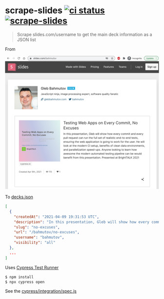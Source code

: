 # scrape-slides [![ci status][ci image]][ci url] [![scrape-slides](https://img.shields.io/endpoint?url=https://dashboard.cypress.io/badge/simple/hacxpt/main&style=flat&logo=cypress)](https://dashboard.cypress.io/projects/hacxpt/runs)
> Scrape slides.com/username to get the main deck information as a JSON list

From

![Slides account in the browser](./images/slides.png)

To [decks.json](./decks.json)

```json
[
  {
    "createdAt": "2021-04-09 19:31:53 UTC",
    "description": "In this presentation, Gleb will show how every commit and every pull request can run the full set of realistic end-to-end tests, ensuring the web application is going to work for the user. He will look at the modern CI setup, benefits of clean data environments, and parallelization speed-ups. Anyone looking to learn how awesome the modern automated testing pipeline can be would benefit from this presentation. Presented at BrightTALK 2021",
    "slug": "no-excuses",
    "url": "/bahmutov/no-excuses",
    "username": "bahmutov",
    "visibility": "all"
  },
  ...
]
```

Uses [Cypress Test Runner](https://github.com/cypress-io/cypress)

```
$ npm install
$ npx cypress open
```

See the [cypress/integration/spec.js](./cypress/integration/spec.js)

[ci image]: https://github.com/bahmutov/scrape-slides/workflows/scrape/badge.svg?branch=main
[ci url]: https://github.com/bahmutov/scrape-slides/actions
